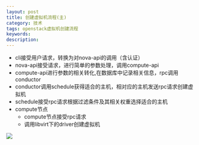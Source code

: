 ```yaml
---
layout: post
title: 创建虚拟机流程(主)
category: 技术
tags: openstack虚拟机创建流程
keywords: 
description: 
---
```




- cli接受用户请求，转换为对nova-api的调用（含认证）
- nova-api接受请求，进行简单的参数处理，调用compute-api
- compute-api进行参数的相关转化,在数据库中记录相关信息，rpc调用conductor
- conductor调用schedule获得适合的主机，相对应的主机发送rpc请求创建虚拟机
- schedule接受rpc请求根据过滤条件及其相关权重选择适合的主机
- compute节点
	- compute节点接受rpc请求
	- 调用libvirt下的driver创建虚拟机

![](http://i.imgur.com/sk3BTCf.png)